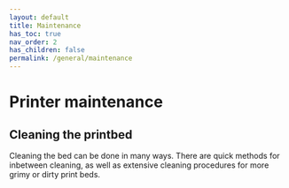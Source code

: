 ```yaml
---
layout: default
title: Maintenance
has_toc: true
nav_order: 2
has_children: false
permalink: /general/maintenance
---
```


# Printer maintenance

## Cleaning the printbed

Cleaning the bed can be done in many ways. There are quick methods for inbetween cleaning, as well as extensive cleaning procedures for more grimy or dirty print beds. 